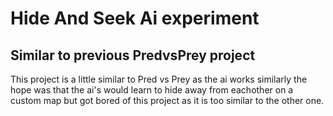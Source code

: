 # Hide And Seek Ai experiment
## Similar to previous PredvsPrey project
This project is a little similar to Pred vs Prey as the ai works similarly
the hope was that the ai's would learn to hide away from eachother on a custom map
but got bored of this project as it is too similar to the other one.
